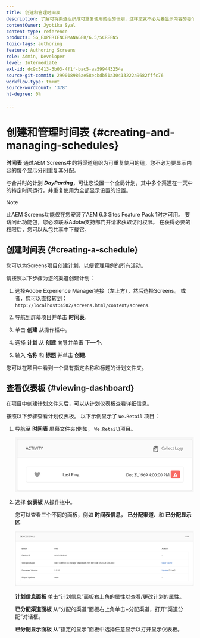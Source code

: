 ```yaml
---
title: 创建和管理时间表
description: 了解可将渠道组织成可重复使用的组的计划，这样您就不必为要显示内容的每个显示分别重复其分配。
contentOwner: Jyotika Syal
content-type: reference
products: SG_EXPERIENCEMANAGER/6.5/SCREENS
topic-tags: authoring
feature: Authoring Screens
role: Admin, Developer
level: Intermediate
exl-id: dc9c5413-3b03-4f1f-bac5-aa599443254a
source-git-commit: 299018986ae58ecbdb51a30413222a9682fffc76
workflow-type: tm+mt
source-wordcount: '378'
ht-degree: 0%

---
```


# 创建和管理时间表 {#creating-and-managing-schedules}

**时间表** 通过AEM Screens中的将渠道组织为可重复使用的组，您不必为要显示内容的每个显示分别重复其分配。

与合并时的计划 ***DayParting***，可让您设置一个全局计划，其中多个渠道在一天中的特定时间运行，并重复使用为全部显示设置的设置。

>[!NOTE]
>
>此AEM Screens功能仅在您安装了AEM 6.3 Sites Feature Pack 1时才可用。 要访问此功能包，您必须联系Adobe支持部门并请求获取访问权限。 在获得必要的权限后，您可以从包共享中下载它。

## 创建时间表 {#creating-a-schedule}

您可以为Screens项目创建计划，以便管理用例的所有活动。

请按照以下步骤为您的渠道创建计划：

1. 选择Adobe Experience Manager链接（左上方），然后选择Screens。 或者，您可以直接转到： `http://localhost:4502/screens.html/content/screens`.
1. 导航到屏幕项目并单击 **时间表**.
1. 单击 **创建** 从操作栏中。
1. 选择 **计划** 从 **创建** 向导并单击 **下一个**.

1. 输入 **名称** 和 **标题** 并单击 **创建**.

您可以在项目中看到一个具有指定名称和标题的计划文件夹。


## 查看仪表板 {#viewing-dashboard}

在项目中创建计划文件夹后，可以从计划仪表板查看详细信息。

按照以下步骤查看计划仪表板。 以下示例显示了 `We.Retail` 项目：

1. 导航至 **时间表** 屏幕文件夹(例如， `We.Retail`)项目。

   ![chlimage_1](assets/chlimage_1.png)

1. 选择 **仪表板** 从操作栏中。

   您可以查看三个不同的面板，例如 **时间表信息**， **已分配渠道**、和 **已分配显示区**.

   ![chlimage_1-1](assets/chlimage_1-1.png)

   **计划信息面板** 单击“计划信息”面板右上角的属性以查看/更改计划的属性。

   **已分配渠道面板** 从“分配的渠道”面板右上角单击+分配渠道，打开“渠道分配”对话框。

   **已分配显示面板** 从“指定的显示”面板中选择任意显示以打开显示仪表板。
